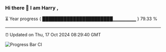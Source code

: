 ### Hi there 👋 I am Harry , 

⏳ Year progress { ███████████████████████▁▁▁▁▁▁▁ } 79.33 %

---

⏰ Updated on Thu, 17 Oct 2024 08:29:40 GMT

![Progress Bar CI](https://github.com/duykhang68/duykhang68/workflows/Progress%20Bar%20CI/badge.svg)
